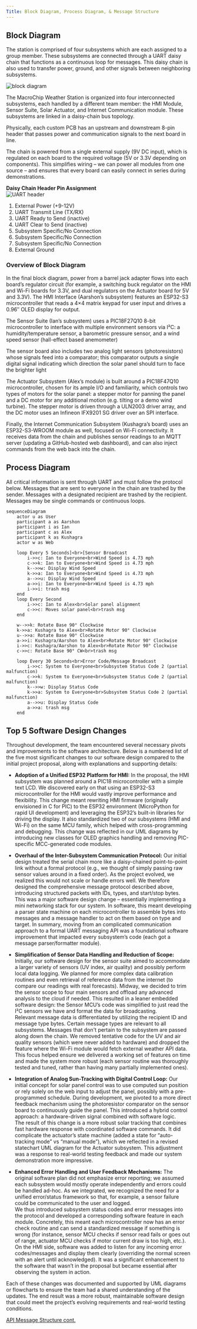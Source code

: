 ```yaml
---
Title: Block Diagram, Process Diagram, & Message Structure
---
```


## Block Diagram

The station is comprised of four subsystems which are each assigned to a group member. These subsystems are connected through a UART daisy chain that functions as a continuous loop for messages. This daisy chain is also used to transfer power, ground, and other signals between neighboring subsystems.

![block diagram](./assets/images/block.png)

The MacroChip Weather Station is organized into four interconnected subsystems, each handled by a different team member: the HMI Module, Sensor Suite, Solar Actuator, and Internet Communication module. These subsystems are linked in a daisy-chain bus topology.

Physically, each custom PCB has an upstream and downstream 8-pin header that passes power and communication signals to the next board in line.

The chain is powered from a single external supply (9V DC input), which is regulated on each board to the required voltage (5V or 3.3V depending on components). This simplifies wiring – we can power all modules from one source – and ensures that every board can easily connect in series during demonstrations.

**Daisy Chain Header Pin Assignment**  
![UART header](./assets/images/uart.png)

1. External Power (+9-12V)
2. UART Transmit Line (TX/RX)
3. UART Ready to Send (inactive)
4. UART Clear to Send (inactive)
5. Subsystem Specific/No Connection
6. Subsystem Specific/No Connection
7. Subsystem Specific/No Connection
8. External Ground

### Overview of Block Diagram

In the final block diagram, power from a barrel jack adapter flows into each board’s regulator circuit (for example, a switching buck regulator on the HMI and Wi-Fi boards for 3.3V, and dual regulators on the Actuator board for 5V and 3.3V). The HMI Interface (Aarshon’s subsystem) features an ESP32-S3 microcontroller that reads a 4×4 matrix keypad for user input and drives a 0.96″ OLED display for output.

The Sensor Suite (Ian’s subsystem) uses a PIC18F27Q10 8-bit microcontroller to interface with multiple environment sensors via I²C: a humidity/temperature sensor, a barometric pressure sensor, and a wind speed sensor (hall-effect based anemometer)

The sensor board also includes two analog light sensors (photoresistors) whose signals feed into a comparator; this comparator outputs a single digital signal indicating which direction the solar panel should turn to face the brighter light

The Actuator Subsystem (Alex’s module) is built around a PIC18F47Q10 microcontroller, chosen for its ample I/O and familiarity, which controls two types of motors for the solar panel: a stepper motor for panning the panel and a DC motor for any additional motion (e.g. tilting or a demo wind turbine). The stepper motor is driven through a ULN2003 driver array, and the DC motor uses an Infineon IFX9201 SG driver over an SPI interface.

Finally, the Internet Communication Subsystem (Kushagra’s board) uses an ESP32-S3-WROOM module as well, focused on Wi-Fi connectivity. It receives data from the chain and publishes sensor readings to an MQTT server (updating a GitHub-hosted web dashboard), and can also inject commands from the web back into the chain.

## Process Diagram

All critical information is sent through UART and must follow the protocol below. Messages that are sent to everyone in the chain are trashed by the sender. Messages with a designated recipient are trashed by the recipient. Messages may be single commands or continuous loops.  

``` mermaid
sequenceDiagram
    actor u as User
    participant a as Aarshon
    participant i as Ian
    participant c as Alex
    participant k as Kushagra
    actor w as Web

    loop Every 5 Seconds]<br>[Sensor Broadcast
        i->>c: Ian to Everyone<br>Wind Speed is 4.73 mph
        c->>k: Ian to Everyone<br>Wind Speed is 4.73 mph
        k-->>w: Display Wind Speed
        k->>a: Ian to Everyone<br>Wind Speed is 4.73 mph
        a-->>u: Display Wind Speed
        a->>i: Ian to Everyone<br>Wind Speed is 4.73 mph
        i->>i: trash msg
    end
    loop Every Second
        i->>c: Ian to Alex<br>Solar panel alignment
        c->>c: Moves solar panel<br>trash msg
    end

    w-->>k: Rotate Base 90° Clockwise
    k->>a: Kushagra to Alex<br>Rotate Motor 90° Clockwise
    u-->>a: Rotate Base 90° Clockwise
    a->>i: Kushagra/Aarshon to Alex<br>Rotate Motor 90° Clockwise
    i->>c: Kushagra/Aarshon to Alex<br>Rotate Motor 90° Clockwise
    c->>c: Rotate Base 90° CW<br>trash msg
    
    loop Every 30 Seconds<br>Error Code/Message Broadcast
        i->>c: System to Everyone<br>Subsystem Status Code 2 (partial malfunction)
        c->>k: System to Everyone<br>Subsystem Status Code 2 (partial malfunction)
        k-->>w: Display Status Code
        k->>a: System to Everyone<br>Subsystem Status Code 2 (partial malfunction)
        a-->>u: Display Status Code
        a->>a: trash msg
    end
```

## Top 5 Software Design Changes

Throughout development, the team encountered several necessary pivots and improvements to the software architecture. Below is a numbered list of the five most significant changes to our software design compared to the initial project proposal, along with explanations and supporting details:

- **Adoption of a Unified ESP32 Platform for HMI:** In the proposal, the HMI subsystem was planned around a PIC18 microcontroller with a simple text LCD. We discovered early on that using an ESP32-S3 microcontroller for the HMI would vastly improve performance and flexibility. This change meant rewriting HMI firmware (originally envisioned in C for PIC) to the ESP32 environment (MicroPython for rapid UI development) and leveraging the ESP32’s built-in libraries for driving the display.  It also standardized two of our subsystems (HMI and Wi-Fi) on the same MCU family, which helped with cross-programming and debugging. This change was reflected in our UML diagrams by introducing new classes for OLED graphics handling and removing PIC-specific MCC-generated code modules.
  
- **Overhaul of the Inter-Subsystem Communication Protocol:** Our initial design treated the serial chain more like a daisy-chained point-to-point link without a formal protocol (e.g., we thought of simply passing raw sensor values around in a fixed order). As the project evolved, we realized this would not scale or handle errors well. We therefore designed the comprehensive message protocol described above, introducing structured packets with IDs, types, and start/stop bytes. This was a major software design change – essentially implementing a mini networking stack for our system. In software, this meant developing a parser state machine on each microcontroller to assemble bytes into messages and a message handler to act on them based on type and target. In summary, moving from an complicated communication approach to a formal UART messaging API was a foundational software improvement that impacted every subsystem’s code (each got a message parser/formatter module).
  
- **Simplification of Sensor Data Handling and Reduction of Scope:** Initially, our software design for the sensor suite aimed to accommodate a larger variety of sensors (UV index, air quality) and possibly perform local data logging. We planned for more complex data calibration routines and even retrieval of reference data from the internet (to compare our readings with real forecasts). Midway, we decided to trim the sensor scope to four main sensors and offload any advanced analysis to the cloud if needed. This resulted in a leaner embedded software design: the Sensor MCU’s code was simplified to just read the I²C sensors we have and format the data for broadcasting.  
Relevant message data is differentiated by utilizing the recipient ID and message type bytes. Certain message types are relevant to all subsystems. Messages that don't pertain to the subsystem are passed along down the chain. We removed tentative code for the UV and air quality sensors (which were never added to hardware) and dropped the feature where the Wi-Fi module would fetch external weather API data.  
This focus helped ensure we delivered a working set of features on time and made the system more robust (each sensor routine was thoroughly tested and tuned, rather than having many partially implemented ones).

- **Integration of Analog Sun-Tracking with Digital Control Loop:** Our initial concept for solar panel control was to use computed sun position or rely solely on the web input to adjust the panel, possibly with a pre-programmed schedule. During development, we pivoted to a more direct feedback mechanism using the photoresistor comparator on the sensor board to continuously guide the panel. This introduced a hybrid control approach: a hardware-driven signal combined with software logic.  
The result of this change is a more robust solar tracking that combines fast hardware response with coordinated software commands. It did complicate the actuator’s state machine (added a state for “auto-tracking mode” vs “manual mode”), which we reflected in a revised statechart UML diagram for the Actuator subsystem. This adjustment was a response to real-world testing feedback and made our system demonstration more impressive.

- **Enhanced Error Handling and User Feedback Mechanisms:** The original software plan did not emphasize error reporting; we assumed each subsystem would mostly operate independently and errors could be handled ad-hoc. As we integrated, we recognized the need for a unified error/status framework so that, for example, a sensor failure could be communicated to the user and logged.  
We thus introduced subsystem status codes and error messages into the protocol and developed a corresponding software feature in each module. Concretely, this meant each microcontroller now has an error check routine and can send a standardized message if something is wrong (for instance, sensor MCU checks if sensor read fails or goes out of range, actuator MCU checks if motor current draw is too high, etc.).  
On the HMI side, software was added to listen for any incoming error codes/messages and display them clearly (overriding the normal screen with an alert until acknowledged). It was a significant enhancement to the software that wasn’t in the proposal but became essential after observing the system in action.

Each of these changes was documented and supported by UML diagrams or flowcharts to ensure the team had a shared understanding of the updates. The end result was a more robust, maintainable software design that could meet the project’s evolving requirements and real-world testing conditions.

[API Message Structure cont.](./api.md)
